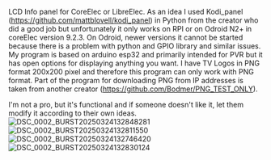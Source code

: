 

LCD Info panel for CoreElec or LibreElec. As an idea I used Kodi_panel (https://github.com/mattblovell/kodi_panel) in Python from the creator who did a good job but unfortunately it only works on RPI or on Odroid N2+ in coreElec version 9.2.3. On Odroid, newer versions it cannot be started because there is a problem with python and GPIO library and similar issues. My program is based on arduino esp32 and primarily intended for PVR but it has open options for displaying anything you want. I have TV Logos in PNG format 200x200 pixel and therefore this program can only work with PNG format. Part of the program for downloading PNG from IP addresses is taken from another creator (https://github.com/Bodmer/PNG_TEST_ONLY).

I'm not a pro, but it's functional and if someone doesn't like it, let them modify it according to their own ideas.
![DSC_0002_BURST20250324132848281](https://github.com/user-attachments/assets/a63ba8ce-d0a4-495e-9509-8fc8bb3e1ffd)
![DSC_0002_BURST20250324132811550](https://github.com/user-attachments/assets/fa52204c-ce6b-46d8-a76f-fa5580068c04)
![DSC_0002_BURST20250324132746420](https://github.com/user-attachments/assets/e3b282df-d6d9-4be4-8883-a0eac357ba44)
![DSC_0002_BURST20250324132830124](https://github.com/user-attachments/assets/c578e11b-c4f5-469f-9d01-e3f39011c50c)
